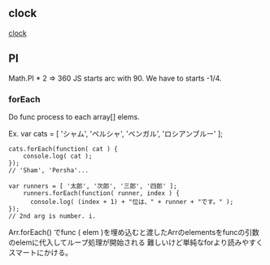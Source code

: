 

## clock
[clock](
https://kaede0902.github.io/Canvas/copyWriting/core01/FULLCLOCK
)

## PI
Math.PI * 2 => 360
JS starts arc with 90.
We have to starts -1/4.

### forEach
Do func process to each array[] elems.

Ex.
    var cats = 
        [ 'シャム', 'ペルシャ', 'ベンガル', 'ロシアンブルー' ];

    cats.forEach(function( cat ) {
        console.log( cat );
    });
    // 'Sham', 'Persha'...

    var runners = [ '太郎', '次郎', '三郎', '四郎' ];
        runners.forEach(function( runner, index ) {
          console.log( (index + 1) + "位は、" + runner + "です。" );
    }); 
    // 2nd arg is number. i.

Arr.forEach() でfunc ( elem )を埋め込むと渡したArrのelementsをfuncの引数のelemに代入してループ処理が開始される
難しいけど単純なforより読みやすくスマートにかける。



